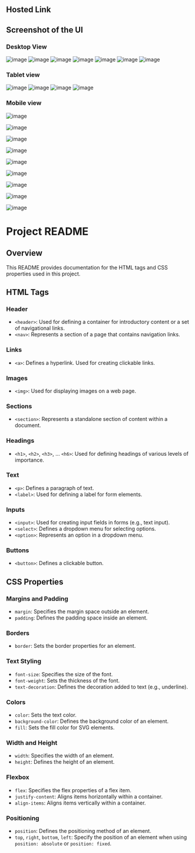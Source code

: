 ## Hosted Link
[](https://karan9927.github.io/Airbnb-landing-page/)

## Screenshot of the UI
### Desktop View
![image](https://github.com/Karan9927/Airbnb-landing-page/assets/115612744/ef6fd744-2ebf-4db3-b3d0-1c3b4f256b2e)
![image](https://github.com/Karan9927/Airbnb-landing-page/assets/115612744/99a1023b-3031-4190-b975-fb7ec1decd6a)
![image](https://github.com/Karan9927/Airbnb-landing-page/assets/115612744/d1d87bce-46d1-4e04-a205-3ef5a1b6f6ff)
![image](https://github.com/Karan9927/Airbnb-landing-page/assets/115612744/49268169-1272-4424-8bc0-7093ef850d27)
![image](https://github.com/Karan9927/Airbnb-landing-page/assets/115612744/6bb9329c-c004-4f1a-8e90-1c07d4577791)
![image](https://github.com/Karan9927/Airbnb-landing-page/assets/115612744/95335eb2-0525-4ba8-b611-f9b260b9ded3)
![image](https://github.com/Karan9927/Airbnb-landing-page/assets/115612744/1782de16-3b8e-4c47-bc4f-65b738ec93ea)
### Tablet view
![image](https://github.com/Karan9927/Airbnb-landing-page/assets/115612744/f69d9f7e-8ea2-4cea-9409-34d7c19774e3)
![image](https://github.com/Karan9927/Airbnb-landing-page/assets/115612744/83b6635e-043a-462e-a021-8ab567445c89)
![image](https://github.com/Karan9927/Airbnb-landing-page/assets/115612744/71f9ce17-7869-465e-b85d-9bb2dffbdee6)
![image](https://github.com/Karan9927/Airbnb-landing-page/assets/115612744/485a03f9-487a-4c9b-a53c-c2a2c11a90e8)
### Mobile view
![image](https://github.com/Karan9927/Airbnb-landing-page/assets/115612744/03fe100f-aa3a-426d-95f2-eeb82252581d)

![image](https://github.com/Karan9927/Airbnb-landing-page/assets/115612744/adc8605b-8cfb-4728-82cc-7ec0b6c23c7f)

![image](https://github.com/Karan9927/Airbnb-landing-page/assets/115612744/a715b1ea-a858-4745-8b09-75677dafd78a)

![image](https://github.com/Karan9927/Airbnb-landing-page/assets/115612744/ba2572bb-fcf1-4a77-93b8-4d4075b85620)

![image](https://github.com/Karan9927/Airbnb-landing-page/assets/115612744/9a50033a-303c-4c0b-a703-71faa120a51f)

![image](https://github.com/Karan9927/Airbnb-landing-page/assets/115612744/df5fc802-9387-4641-b7b7-5bffd6c2b43e)

![image](https://github.com/Karan9927/Airbnb-landing-page/assets/115612744/61749105-6f40-49b9-a651-6765c3f9225e)

![image](https://github.com/Karan9927/Airbnb-landing-page/assets/115612744/8785baee-9ac4-418d-95a8-ef47fd2d5498)

![image](https://github.com/Karan9927/Airbnb-landing-page/assets/115612744/ccfd775f-1dc4-4fd3-abd5-d6e3d25cc359)

# Project README

## Overview

This README provides documentation for the HTML tags and CSS properties used in this project.

## HTML Tags

### Header

- `<header>`: Used for defining a container for introductory content or a set of navigational links.
- `<nav>`: Represents a section of a page that contains navigation links.

### Links

- `<a>`: Defines a hyperlink. Used for creating clickable links.
  
### Images

- `<img>`: Used for displaying images on a web page.

### Sections

- `<section>`: Represents a standalone section of content within a document.

### Headings

- `<h1>`, `<h2>`, `<h3>`, ... `<h6>`: Used for defining headings of various levels of importance.

### Text

- `<p>`: Defines a paragraph of text.
- `<label>`: Used for defining a label for form elements.

### Inputs

- `<input>`: Used for creating input fields in forms (e.g., text input).
- `<select>`: Defines a dropdown menu for selecting options.
- `<option>`: Represents an option in a dropdown menu.

### Buttons

- `<button>`: Defines a clickable button.

## CSS Properties

### Margins and Padding

- `margin`: Specifies the margin space outside an element.
- `padding`: Defines the padding space inside an element.

### Borders

- `border`: Sets the border properties for an element.

### Text Styling

- `font-size`: Specifies the size of the font.
- `font-weight`: Sets the thickness of the font.
- `text-decoration`: Defines the decoration added to text (e.g., underline).

### Colors

- `color`: Sets the text color.
- `background-color`: Defines the background color of an element.
- `fill`: Sets the fill color for SVG elements.

### Width and Height

- `width`: Specifies the width of an element.
- `height`: Defines the height of an element.

### Flexbox

- `flex`: Specifies the flex properties of a flex item.
- `justify-content`: Aligns items horizontally within a container.
- `align-items`: Aligns items vertically within a container.

### Positioning

- `position`: Defines the positioning method of an element.
- `top`, `right`, `bottom`, `left`: Specify the position of an element when using `position: absolute` or `position: fixed`.
